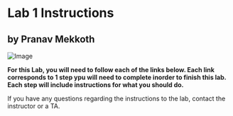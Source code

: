 # Lab 1 Instructions

## by Pranav Mekkoth

![Image](https://user-images.githubusercontent.com/97641097/149264783-048d359e-8193-4f02-bda2-4418517178af.png)

**For this Lab, you will need to follow each of the links below. Each link corresponds to 1 step ypu will need to complete inorder to finish this lab. Each step will include instructions for what you should do.**

If you have any questions regarding the instructions to the lab, contact the instructor or a TA.

